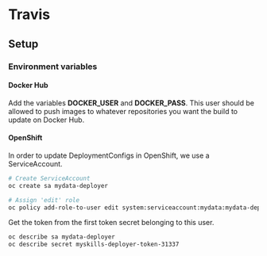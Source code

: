 # Travis

## Setup

### Environment variables

#### Docker Hub

Add the variables **DOCKER_USER** and **DOCKER_PASS**. This user should be allowed to push images to whatever repositories you want the build to update on Docker Hub.

#### OpenShift

In order to update DeploymentConfigs in OpenShift, we use a ServiceAccount.

```bash
# Create ServiceAccount
oc create sa mydata-deployer

# Assign 'edit' role
oc policy add-role-to-user edit system:serviceaccount:mydata:mydata-deployer
```

Get the token from the first token secret belonging to this user.

```bash
oc describe sa mydata-deployer
oc describe secret myskills-deployer-token-31337
```
